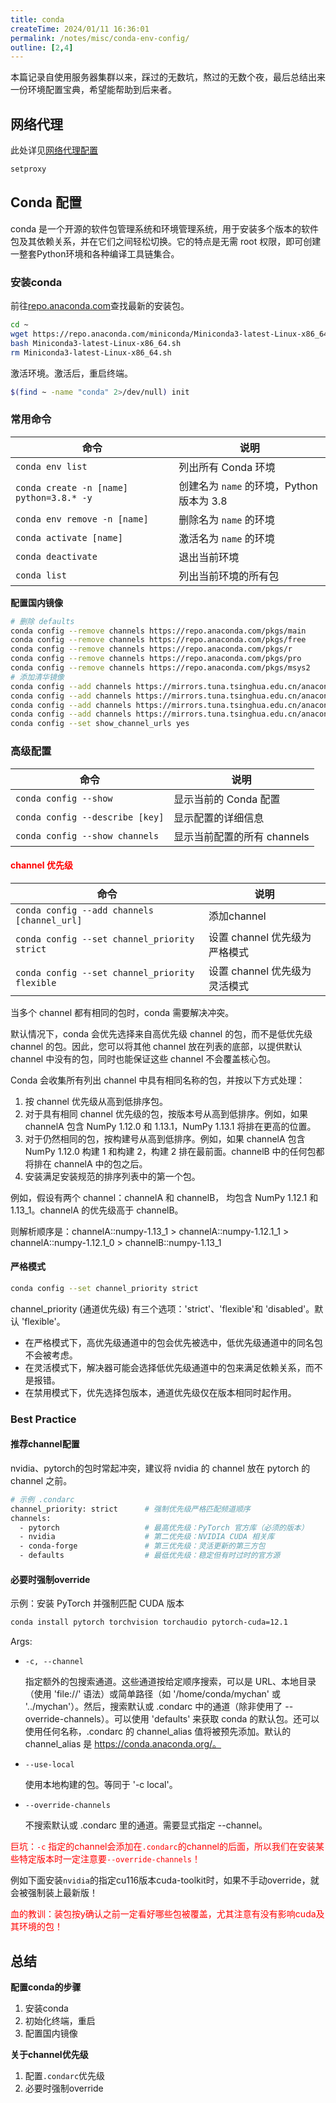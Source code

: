 ```yaml
---
title: conda
createTime: 2024/01/11 16:36:01
permalink: /notes/misc/conda-env-config/
outline: [2,4]
---
```


本篇记录自使用服务器集群以来，踩过的无数坑，熬过的无数个夜，最后总结出来一份环境配置宝典，希望能帮助到后来者。

## 网络代理

此处详见[网络代理配置](network-proxy.md)

```bash
setproxy
```

## Conda 配置

conda 是一个开源的软件包管理系统和环境管理系统，用于安装多个版本的软件包及其依赖关系，并在它们之间轻松切换。它的特点是无需 root 权限，即可创建一整套Python环境和各种编译工具链集合。

### 安装conda

前往[repo.anaconda.com](https://repo.anaconda.com/)查找最新的安装包。

```bash
cd ~
wget https://repo.anaconda.com/miniconda/Miniconda3-latest-Linux-x86_64.sh
bash Miniconda3-latest-Linux-x86_64.sh
rm Miniconda3-latest-Linux-x86_64.sh
```

激活环境。激活后，重启终端。

```bash
$(find ~ -name "conda" 2>/dev/null) init
```

### 常用命令

| 命令 | 说明 |
| --- | --- |
| `conda env list` | 列出所有 Conda 环境 |
| `conda create -n [name] python=3.8.* -y` | 创建名为 `name` 的环境，Python 版本为 3.8 |
| `conda env remove -n [name]` | 删除名为 `name` 的环境 |
| `conda activate [name]` | 激活名为 `name` 的环境 |
| `conda deactivate` | 退出当前环境 |
| `conda list` | 列出当前环境的所有包 |

**配置国内镜像**

```bash
# 删除 defaults
conda config --remove channels https://repo.anaconda.com/pkgs/main
conda config --remove channels https://repo.anaconda.com/pkgs/free
conda config --remove channels https://repo.anaconda.com/pkgs/r
conda config --remove channels https://repo.anaconda.com/pkgs/pro
conda config --remove channels https://repo.anaconda.com/pkgs/msys2
# 添加清华镜像
conda config --add channels https://mirrors.tuna.tsinghua.edu.cn/anaconda/pkgs/free/
conda config --add channels https://mirrors.tuna.tsinghua.edu.cn/anaconda/pkgs/main/
conda config --add channels https://mirrors.tuna.tsinghua.edu.cn/anaconda/cloud/conda-forge/
conda config --add channels https://mirrors.tuna.tsinghua.edu.cn/anaconda/cloud/pytorch/
conda config --set show_channel_urls yes
```

### 高级配置

| 命令 | 说明 |
| --- | --- |
| `conda config --show` | 显示当前的 Conda 配置 |
| `conda config --describe [key]` | 显示配置的详细信息 |
| `conda config --show channels` | 显示当前配置的所有 channels |


#### <span style="color: red;">channel 优先级</span>

| 命令 | 说明 |
| --- | --- |
| `conda config --add channels [channel_url]` | 添加channel |
| `conda config --set channel_priority strict` | 设置 channel 优先级为严格模式 |
| `conda config --set channel_priority flexible` | 设置 channel 优先级为灵活模式 |

当多个 channel 都有相同的包时，conda 需要解决冲突。

默认情况下，conda 会优先选择来自高优先级 channel 的包，而不是低优先级 channel 的包。因此，您可以将其他 channel 放在列表的底部，以提供默认 channel 中没有的包，同时也能保证这些 channel 不会覆盖核心包。

Conda 会收集所有列出 channel 中具有相同名称的包，并按以下方式处理：

1. 按 channel 优先级从高到低排序包。
2. 对于具有相同 channel 优先级的包，按版本号从高到低排序。例如，如果 channelA 包含 NumPy 1.12.0 和 1.13.1，NumPy 1.13.1 将排在更高的位置。
3. 对于仍然相同的包，按构建号从高到低排序。例如，如果 channelA 包含 NumPy 1.12.0 构建 1 和构建 2，构建 2 排在最前面。channelB 中的任何包都将排在 channelA 中的包之后。
4. 安装满足安装规范的排序列表中的第一个包。

例如，假设有两个 channel：channelA 和 channelB， 均包含 NumPy 1.12.1 和 1.13_1。channelA 的优先级高于 channelB。

则解析顺序是：channelA::numpy-1.13_1 > channelA::numpy-1.12.1_1 > channelA::numpy-1.12.1_0 > channelB::numpy-1.13_1

#### 严格模式

```bash
conda config --set channel_priority strict
```

channel_priority (通道优先级) 有三个选项：'strict'、'flexible'和 'disabled'。默认 'flexible'。
- 在严格模式下，高优先级通道中的包会优先被选中，低优先级通道中的同名包不会被考虑。
- 在灵活模式下，解决器可能会选择低优先级通道中的包来满足依赖关系，而不是报错。
- 在禁用模式下，优先选择包版本，通道优先级仅在版本相同时起作用。


### Best Practice

#### 推荐channel配置

nvidia、pytorch的包时常起冲突，建议将 nvidia 的 channel 放在 pytorch 的 channel 之前。

```bash
# 示例 .condarc
channel_priority: strict      # 强制优先级严格匹配频道顺序
channels:
  - pytorch                   # 最高优先级：PyTorch 官方库（必须的版本）
  - nvidia                    # 第二优先级：NVIDIA CUDA 相关库
  - conda-forge               # 第三优先级：灵活更新的第三方包
  - defaults                  # 最低优先级：稳定但有时过时的官方源
```

#### 必要时强制override

示例：安装 PyTorch 并强制匹配 CUDA 版本

```bash
conda install pytorch torchvision torchaudio pytorch-cuda=12.1 
```
Args:
- `-c, --channel`
  
  指定额外的包搜索通道。这些通道按给定顺序搜索，可以是 URL、本地目录（使用 'file://' 语法）或简单路径（如 '/home/conda/mychan' 或 '../mychan'）。然后，搜索默认或 .condarc 中的通道（除非使用了 --override-channels）。可以使用 'defaults' 来获取 conda 的默认包。还可以使用任何名称，.condarc 的 channel_alias 值将被预先添加。默认的 channel_alias 是 https://conda.anaconda.org/。

- `--use-local`

  使用本地构建的包。等同于 '-c local'。

- `--override-channels`
  
  不搜索默认或 .condarc 里的通道。需要显式指定 --channel。

<span style="color: red;">巨坑：`-c` 指定的channel会添加在`.condarc`的channel的后面，所以我们在安装某些特定版本时一定注意要`--override-channels`！</span>

例如下面安装`nvidia`的指定cu116版本cuda-toolkit时，如果不手动override，就会被强制装上最新版！

<span style="color: red;">血的教训：装包按y确认之前一定看好哪些包被覆盖，尤其注意有没有影响cuda及其环境的包！</span>

## 总结

**配置conda的步骤**

1. 安装conda
2. 初始化终端，重启
3. 配置国内镜像

**关于channel优先级**

1. 配置`.condarc`优先级
2. 必要时强制override